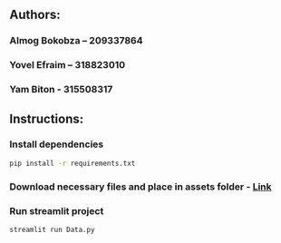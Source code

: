 ## Authors: 
### Almog Bokobza – 209337864
### Yovel Efraim – 318823010
### Yam Biton - 315508317

## Instructions:

### Install dependencies
```bash
pip install -r requirements.txt
```

### Download necessary files and place in assets folder - [Link](https://drive.google.com/drive/folders/1ny2mIkcYqGi9SmV_3bIyfQEcGFSSQItJ?usp=sharing)

### Run streamlit project
```bash
streamlit run Data.py
```